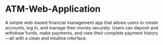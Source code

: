 # ATM-Web-Application
A simple web-based financial management app that allows users to create accounts, log in, and manage their money securely. Users can deposit and withdraw funds, make payments, and view their complete payment history—all with a clean and intuitive interface.
